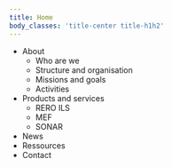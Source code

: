 ```yaml
---
title: Home
body_classes: 'title-center title-h1h2'
---
```


* About
  * Who are we
  * Structure and organisation
  * Missions and goals
  * Activities
* Products and services
  * RERO ILS
  * MEF
  * SONAR
* News
* Ressources
* Contact